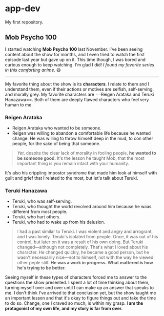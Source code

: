 # app-dev
My first repository.

## Mob Psycho 100

I started watching **Mob Psycho 100** last November. I've been seeing content about the show for months, and I even tried to watch the first episode last year but gave up on it. This time though, I was bored and curious enough to keep watching. I'm glad I did! *I found my favorite series in this comforting anime.* 😄

---

My favorite thing about the show is its **characters**. I relate to them and I understand them, even if their actions or motives are selfish, self-serving, and morally grey. My favorite characters are ==Reigen Arataka and Teruki Hanazawa==. Both of them are deeply flawed characters who feel very human to me.

### Reigen Arataka
- Reigen Arataka who wanted to be someone.
- Reigen was willing to abandon a comfortable life because he wanted change. He was willing to throw himself deep in the mud, to con other people, for the sake of being that someone. 

> *Yet*, despite the clear lack of morality in fooling people, **he wanted to be someone good**. It's the lesson he taught Mob, that the most important thing is you remain intact with your humanity.

It's also his crippling impostor syndrome that made him look at himself with guilt and grief that I related to the most, but let's talk about Teruki. 

### Teruki Hanazawa
- Teruki, who was self-serving. 
- Teruki, who thought the world revolved around him because he waas different from most people. 
- Teruki, who hurt others. 
- Teruki, who had to wake up from his delusion. 

> I had a past similar to Teruki. I was violent and angry and arrogrant, and I was lonely. Teruki's isolated from people. Once, it was out of his control, but later on it was a result of his own doing. But Teruki changed—although not completely. That's what I loved about his character. He changed quickly, he became a good person, but he wasn't necessarily nice—not to himself, not with the way he viewed other peple still. **He was a work in progress. What mattered is how he's trying to be better.**

Seeing myself in these types of characters forced me to answer to the questions the show presented. I spent a lot of time thinking about them, turning myself over and over until I can make up an answer that speaks to me. I don't think I've arrived to that conclusion yet, but the show taught me an important lesson and that it's okay to figure things out and take the time to do so. Change, one I craved so much, is within my grasp. **I am the protagonist of my own life, and my story is far from over.**

